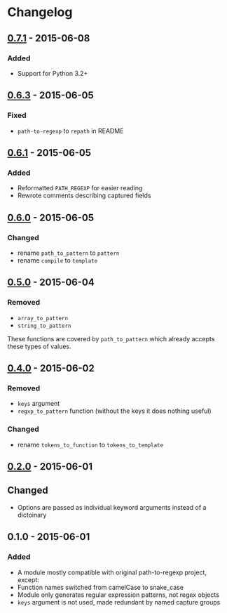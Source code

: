 # Changelog

## [0.7.1] - 2015-06-08
### Added
* Support for Python 3.2+


## [0.6.3] - 2015-06-05
### Fixed
* `path-to-regexp` to `repath` in README


## [0.6.1] - 2015-06-05
### Added
* Reformatted `PATH_REGEXP` for easier reading
* Rewrote comments describing captured fields


## [0.6.0] - 2015-06-05
### Changed
* rename `path_to_pattern` to `pattern`
* rename `compile` to `template`

## [0.5.0] - 2015-06-04
### Removed
* `array_to_pattern`
* `string_to_pattern`

These functions are covered by `path_to_pattern` which already accepts these
types of values.


## [0.4.0] - 2015-06-02
### Removed
* `keys` argument
* `regxp_to_pattern` function (without the keys it does nothing useful)

### Changed
* rename `tokens_to_function` to `tokens_to_template`


## [0.2.0] - 2015-06-01
## Changed
* Options are passed as individual keyword arguments instead of a dictoinary

## 0.1.0 - 2015-06-01
### Added
* A module mostly compatible with original path-to-regexp project, except:
* Function names switched from camelCase to snake_case
* Module only generates regular expression patterns, not regex objects
* `keys` argument is not used, made redundant by named capture groups

[unreleased]: https://github.com/nickcoutsos/python-repath/compare/v0.7.1...HEAD
[0.7.1]: https://github.com/nickcoutsos/python-repath/compare/v0.6.3...v0.7.1
[0.6.3]: https://github.com/nickcoutsos/python-repath/compare/v0.6.1...v0.6.3
[0.6.1]: https://github.com/nickcoutsos/python-repath/compare/v0.6.0...v0.6.1
[0.6.0]: https://github.com/nickcoutsos/python-repath/compare/v0.5.0...v0.6.0
[0.5.0]: https://github.com/nickcoutsos/python-repath/compare/v0.4.0...v0.5.0
[0.4.0]: https://github.com/nickcoutsos/python-repath/compare/v0.2.0...v0.4.0
[0.2.0]: https://github.com/nickcoutsos/python-repath/compare/v0.1.0...v0.2.0